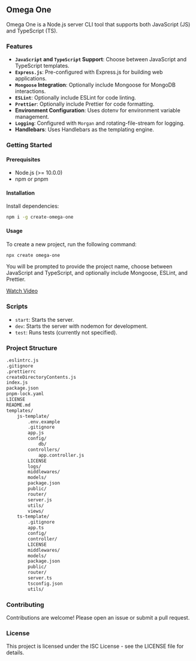 ## Omega One

Omega One is a Node.js server CLI tool that supports both JavaScript (JS) and TypeScript (TS).

### Features

- **`JavaScript` and `TypeScript` Support**: Choose between JavaScript and TypeScript templates.
- **`Express.js`**: Pre-configured with Express.js for building web applications.
- **`Mongoose` Integration**: Optionally include Mongoose for MongoDB interactions.
- **`ESLint`**: Optionally include ESLint for code linting.
- **`Prettier`**: Optionally include Prettier for code formatting.
- **Environment Configuration**: Uses dotenv for environment variable management.
- **`Logging`**: Configured with `Morgan` and rotating-file-stream for logging.
- **Handlebars**: Uses Handlebars as the templating engine.

### Getting Started

#### Prerequisites

- Node.js (>= 10.0.0)
- npm or pnpm

#### Installation

Install dependencies:

```sh
npm i -g create-omega-one
```

#### Usage

To create a new project, run the following command:

```sh
npx create omega-one
```
You will be prompted to provide the project name, choose between JavaScript and TypeScript, and optionally include Mongoose, ESLint, and Prettier.

<a href="https://github.com/user-attachments/assets/c0bae335-8715-453e-9272-d05600d59974">Watch Video</a>

### Scripts
* `start`: Starts the server.
* `dev`: Starts the server with nodemon for development.
* `test`: Runs tests (currently not specified).

### Project Structure

```sh
.eslintrc.js
.gitignore
.prettierrc
createDirectoryContents.js
index.js
package.json
pnpm-lock.yaml
LICENSE
README.md
templates/
    js-template/
        .env.example
        .gitignore
        app.js
        config/
            db/
        controllers/
            app.controller.js
        LICENSE
        logs/
        middlewares/
        models/
        package.json
        public/
        router/
        server.js
        utils/
        views/
    ts-template/
        .gitignore
        app.ts
        config/
        controller/
        LICENSE
        middlewares/
        models/
        package.json
        public/
        router/
        server.ts
        tsconfig.json
        utils/
```

### Contributing
Contributions are welcome! Please open an issue or submit a pull request.

### License
This project is licensed under the ISC License - see the LICENSE file for details.
